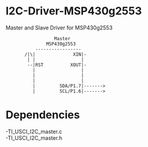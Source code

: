 # I2C-Driver-MSP430g2553
Master and Slave Driver for MSP430g2553  

                      Master                   
                   MSP430g2553             
               -----------------          
           /|\|              XIN|-   
            | |                 |     
            --|RST          XOUT|-    
              |                 |        
              |                 |        
              |                 |       
              |         SDA/P1.7|------->
              |         SCL/P1.6|------->  
# Dependencies  
-TI_USCI_I2C_master.c  
-TI_USCI_I2C_master.h  

